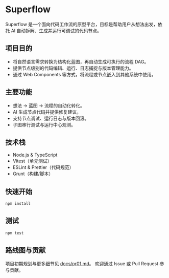 # Superflow

Superflow 是一个面向代码工作流的原型平台，目标是帮助用户从想法出发，依托 AI 自动拆解、生成并运行可调试的代码节点。

## 项目目的

- 将自然语言需求转换为结构化蓝图，再自动生成可执行的流程 DAG。
- 提供节点级别的代码编辑、运行、日志捕捉与版本管理能力。
- 通过 Web Components 等方式，将流程或节点嵌入到其他系统中使用。

## 主要功能

- 想法 → 蓝图 → 流程的自动化转化。
- AI 生成节点代码并提供修复建议。
- 支持节点调试、运行日志与版本回滚。
- 子图串行测试与运行中心观测。

## 技术栈

- Node.js & TypeScript
- Vitest（单元测试）
- ESLint & Prettier（代码规范）
- Grunt（构建/脚本）

## 快速开始

```bash
npm install
```

## 测试

```bash
npm test
```

## 路线图与贡献

项目初期规划与更多细节见 [docs/pr01.md](docs/pr01.md)。
欢迎通过 Issue 或 Pull Request 参与贡献。
